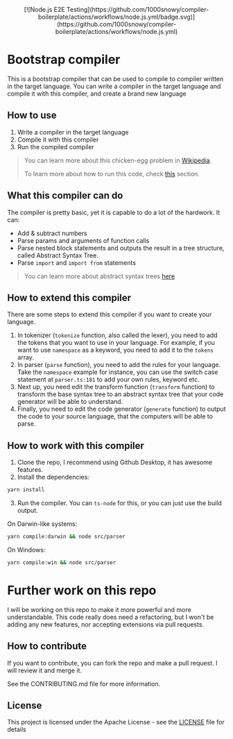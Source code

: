 <center>[![Node.js E2E Testing](https://github.com/1000snowy/compiler-boilerplate/actions/workflows/node.js.yml/badge.svg)](https://github.com/1000snowy/compiler-boilerplate/actions/workflows/node.js.yml)</center>

# Bootstrap compiler

This is a bootstrap compiler that can be used to compile to compiler written in the target language. You can write a compiler in the target language and compile it with this compiler, and create a brand new language

## How to use

1. Write a compiler in the target language
2. Compile it with this compiler
3. Run the compiled compiler

> You can learn more about this chicken-egg problem in [Wikipedia](https://en.wikipedia.org/wiki/Bootstrapping_(compilers)).
>
> To learn more about how to run this code, check [this](#how-to-work-with-this-compiler) section.

## What this compiler can do

The compiler is pretty basic, yet it is capable to do a lot of the hardwork. It can: 
* Add & subtract numbers
* Parse params and arguments of function calls
* Parse nested block statements and outputs the result in a tree structure, called Abstract Syntax Tree.
* Parse `import` and `import from` statements

> You can learn more about abstract syntax trees [here](https://en.wikipedia.org/wiki/Abstract_syntax_tree)

## How to extend this compiler

There are some steps to extend this compiler if you want to create your language.

1. In tokenizer (`tokenize` function, also called the lexer), you need to add the tokens that you want to use in your language. For example, if you want to use `namespace` as a keyword, you need to add it to the `tokens` array.
2. In parser (`parse` function), you need to add the rules for your language. Take the `namespace` example for instance, you can use the switch case statement at `parser.ts:181` to add your own rules, keyword etc.
3. Next up, you need edit the transform function (`transform` function) to transform the base syntax tree to an abstract syntax tree that your code generator will be able to understand.
4. Finally, you need to edit the code generator (`generate` function) to output the code to your source language, that the computers will be able to parse.

## How to work with this compiler

1. Clone the repo, I recommend using Github Desktop, it has awesome features.
2. Install the dependencies:
```bash
yarn install
```
3. Run the compiler. You can `ts-node` for this, or you can just use the build output.

On Darwin-like systems:
```bash
yarn compile:darwin && node src/parser
````

On Windows:
```bash
yarn compile:win && node src/parser
````

# Further work on this repo

I will be working on this repo to make it more powerful and more understandable. This code really does need a refactoring, but I won't be adding any new features, nor accepting extensions via pull requests.

## How to contribute

If you want to contribute, you can fork the repo and make a pull request. I will review it and merge it.

See the CONTRIBUTING.md file for more information.

## License

This project is licensed under the Apache License - see the [LICENSE](LICENSE) file for details
